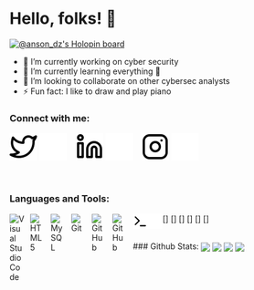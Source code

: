 # Hello, folks! 👋


[![@anson_dz's Holopin board](https://holopin.io/api/user/board?user=anson_dz)](https://holopin.io/@anson_dz)

- 🔭 I’m currently working on cyber security
- 🌱 I’m currently learning everything 🤣
- 👯 I’m looking to collaborate on other cybersec analysts
- ⚡ Fun fact: I like to draw and play piano

### Connect with me:

[![website](./img/twitter-light.svg)](https://twitter.com/AnsonSarosh#gh-light-mode-only)
[![website](./img/twitter-dark.svg)](https://twitter.com/AnsonSarosh#gh-dark-mode-only)
&nbsp;&nbsp;
[![website](./img/linkedin-light.svg)](https://linkedin.com/in/anson-sarosh-dsouza-09a66a1ab#gh-light-mode-only)
[![website](./img/linkedin-dark.svg)](https://linkedin.com/in/anson-sarosh-dsouza-09a66a1ab#gh-dark-mode-only)
&nbsp;&nbsp;
[![website](./img/instagram-light.svg)](https://instagram.com/anson_dz#gh-light-mode-only)
[![website](./img/instagram-dark.svg)](https://instagram.com/anson_dz#gh-dark-mode-only)

<br/>

### Languages and Tools:

[<img align="left" alt="Visual Studio Code" width="26px" src="https://cdn.jsdelivr.net/gh/devicons/devicon/icons/vscode/vscode-original.svg" style="padding-right:10px;" />]
[<img align="left" alt="HTML5" width="26px" src="https://cdn.jsdelivr.net/gh/devicons/devicon/icons/html5/html5-original.svg" style="padding-right:10px;" />]
[<img align="left" alt="MySQL" width="26px" src="https://cdn.jsdelivr.net/gh/devicons/devicon/icons/mysql/mysql-original.svg" style="padding-right:10px;" />]
[<img align="left" alt="Git" width="26px" src="https://cdn.jsdelivr.net/gh/devicons/devicon/icons/git/git-original.svg" style="padding-right:10px;" />]
[<img align="left" alt="GitHub" width="26px" src="https://user-images.githubusercontent.com/3369400/139447912-e0f43f33-6d9f-45f8-be46-2df5bbc91289.png" style="padding-right:10px;" />](https://www.github.com/theonlyanson#gh-dark-mode-only)
[<img align="left" alt="GitHub" width="26px" src="https://user-images.githubusercontent.com/3369400/139448065-39a229ba-4b06-434b-bc67-616e2ed80c8f.png" style="padding-right:10px;" />](https://www.github.com/theonlyanson#gh-light-mode-only)
[<img align="left" alt="Terminal" width="26px" src="./img/terminal-light.svg" />]
[<img align="left" alt="Terminal" width="26px" src="./img/terminal-dark.svg" />]

<br/>
### Github Stats:
<img align="center" src="https://github-readme-streak-stats.herokuapp.com/?user=theonlyanson&theme=dark&count_private=true" />
<img align="center" src="https://github-readme-stats.vercel.app/api?username=theonlyanson&show_icons=true&theme=dark&count_private=true" />
<img align="center" src="https://github-readme-stats.vercel.app/api/top-langs/?username=theonlyanson&theme=dark&show_icons=true&layout=compact&hide=css,scss&count_private=true"/>
<img align="center" src="https://github-profile-trophy.vercel.app/?username=theonlyanson&rank=AA,B,AAA,A,C&theme=onedark&count_private=true" />
